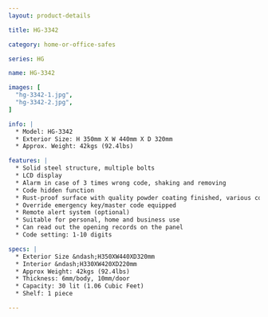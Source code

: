 ```yaml
---
layout: product-details

title: HG-3342

category: home-or-office-safes

series: HG

name: HG-3342

images: [
  "hg-3342-1.jpg",
  "hg-3342-2.jpg",
]

info: |
  * Model: HG-3342
  * Exterior Size: H 350mm X W 440mm X D 320mm
  * Approx. Weight: 42kgs (92.4lbs)

features: |
  * Solid steel structure, multiple bolts
  * LCD display
  * Alarm in case of 3 times wrong code, shaking and removing
  * Code hidden function
  * Rust-proof surface with quality powder coating finished, various colors available
  * Override emergency key/master code equipped
  * Remote alert system (optional)
  * Suitable for personal, home and business use
  * Can read out the opening records on the panel
  * Code setting: 1-10 digits

specs: |
  * Exterior Size &ndash;H350XW440XD320mm
  * Interior &ndash;H330XW420XD220mm
  * Approx Weight: 42kgs (92.4lbs)
  * Thickness: 6mm/body, 10mm/door
  * Capacity: 30 lit (1.06 Cubic Feet)
  * Shelf: 1 piece

---
```



